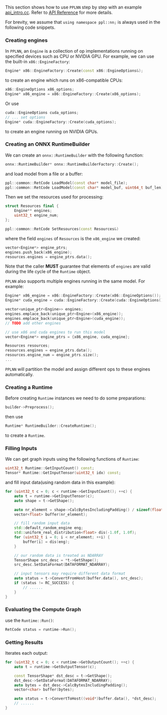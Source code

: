 This section shows how to use `PPLNN` step by step with an example [api_intro.cc](../../samples/cpp/api/api_intro.cc). Refer to [API Reference](cpp-api-reference.md) for more details.

For brevity, we assume that `using namespace ppl::nn;` is always used in the following code snippets.

### Creating engines

In `PPLNN`, an `Engine` is a collection of op implementations running on specified devices such as CPU or NVIDIA GPU. For example, we can use the built-in `x86::EngineFactory`:

```c++
Engine* x86::EngineFactory::Create(const x86::EngineOptions&);
```

to create an engine which runs on x86-compatible CPUs:

```c++
x86::EngineOptions x86_options;
Engine* x86_engine = x86::EngineFactory::Create(x86_options);
```

Or use

```c++
cuda::EngineOptions cuda_options;
// ... set options
Engine* cuda::EngineFactory::Create(cuda_options);
```

to create an engine running on NVIDIA GPUs.

### Creating an ONNX RuntimeBuilder

We can create an `onnx::RuntimeBuilder` with the following function:

```c++
onnx::RuntimeBuilder* onnx::RuntimeBuilderFactory::Create();
```

and load model from a file or a buffer:

```c++
ppl::common::RetCode LoadModel(const char* model_file);
ppl::common::RetCode LoadModel(const char* model_buf, uint64_t buf_len);
```

Then we set the resources used for processing:

```c++
struct Resources final {
    Engine** engines;
    uint32_t engine_num;
};

ppl::common::RetCode SetResources(const Resources&)
```

where the field `engines` of `Resources` is the `x86_engine` we created:

```c++
vector<Engine*> engine_ptrs;
engines.push_back(x86_engine);
resources.engines = engine_ptrs.data();
```

Note that the caller **MUST** guarantee that elements of `engines` are valid during the life cycle of the `Runtime` object.

`PPLNN` also supports multiple engines running in the same model. For example:

```c++
Engine* x86_engine = x86::EngineFactory::Create(x86::EngineOptions());
Engine* cuda_engine = cuda::EngineFactory::Create(cuda::EngineOptions());

vector<unique_ptr<Engine>> engines;
engines.emplace_back(unique_ptr<Engine>(x86_engine));
engines.emplace_back(unique_ptr<Engine>(cuda_engine));
// TODO add other engines

// use x86 and cuda engines to run this model
vector<Engine*> engine_ptrs = {x86_engine, cuda_engine};

Resources resources;
resources.engines = engine_ptrs.data();
resources.engine_num = engine_ptrs.size();
...
```

`PPLNN` will partition the model and assign different ops to these engines automatically.

### Creating a Runtime

Before creating `Runtime` instances we need to do some preparations:

```c++
builder->Preprocess();
```

then use

```c++
Runtime* RuntimeBuilder::CreateRuntime();
```

to create a `Runtime`.

### Filling Inputs

We can get graph inputs using the following functions of `Runtime`:

```c++
uint32_t Runtime::GetInputCount() const;
Tensor* Runtime::GetInputTensor(uint32_t idx) const;
```

and fill input data(using random data in this example):

```c++
for (uint32_t c = 0; c < runtime->GetInputCount(); ++c) {
    auto t = runtime->GetInputTensor(c);
    auto shape = t->GetShape();

    auto nr_element = shape->CalcBytesIncludingPadding() / sizeof(float);
    vector<float> buffer(nr_element);

    // fill random input data
    std::default_random_engine eng;
    std::uniform_real_distribution<float> dis(-1.0f, 1.0f);
    for (uint32_t i = 0; i < nr_element; ++i) {
        buffer[i] = dis(eng);
    }

    // our random data is treated as NDARRAY
    TensorShape src_desc = *t->GetShape();
    src_desc.SetDataFormat(DATAFORMAT_NDARRAY);

    // input tensors may require different data format
    auto status = t->ConvertFromHost(buffer.data(), src_desc);
    if (status != RC_SUCCESS) {
        // ......
    }
}
```

### Evaluating the Compute Graph

use the `Runtime::Run()`:

```c++
RetCode status = runtime->Run();
```

### Getting Results

Iterates each output:

```c++
for (uint32_t c = 0; c < runtime->GetOutputCount(); ++c) {
    auto t = runtime->GetOutputTensor(c);

    const TensorShape* dst_desc = t->GetShape();
    dst_desc->SetDataFormat(DATAFORMAT_NDARRAY);
    auto bytes = dst_desc->CalcBytesIncludingPadding();
    vector<char> buffer(bytes);

    auto status = t->ConvertToHost((void*)buffer.data(), *dst_desc);
    // ......
}
```
